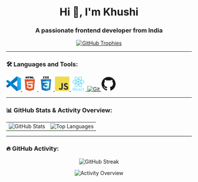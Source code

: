 <h1 align="center">Hi 👋, I'm Khushi</h1>
<h3 align="center">A passionate frontend developer from India</h3>

<p align="center"> 
  <a href="https://github-profile-trophy.vercel.app/?username=khushiyadav0105">
    <img src="https://github-profile-trophy.vercel.app/?username=khushiyadav0105" alt="GitHub Trophies" />
  </a> 
</p>

---


### 🛠️ Languages and Tools:
<p align="left"> 
  <a href="https://code.visualstudio.com/" target="_blank" rel="noreferrer"> 
    <img src="https://raw.githubusercontent.com/devicons/devicon/master/icons/vscode/vscode-original.svg" alt="VS Code" width="40" height="40"/> 
  </a> 
  <a href="https://www.w3.org/html/" target="_blank" rel="noreferrer"> 
    <img src="https://raw.githubusercontent.com/devicons/devicon/master/icons/html5/html5-original-wordmark.svg" alt="HTML5" width="40" height="40"/> 
  </a> 
  <a href="https://www.w3schools.com/css/" target="_blank" rel="noreferrer"> 
    <img src="https://raw.githubusercontent.com/devicons/devicon/master/icons/css3/css3-original-wordmark.svg" alt="CSS3" width="40" height="40"/> 
  </a> 
  <a href="https://developer.mozilla.org/en-US/docs/Web/JavaScript" target="_blank" rel="noreferrer"> 
    <img src="https://raw.githubusercontent.com/devicons/devicon/master/icons/javascript/javascript-original.svg" alt="JavaScript" width="40" height="40"/> 
  </a> 
  <a href="https://reactjs.org/" target="_blank" rel="noreferrer"> 
    <img src="https://raw.githubusercontent.com/devicons/devicon/master/icons/react/react-original-wordmark.svg" alt="React" width="40" height="40"/> 
  </a> 
  <a href="https://git-scm.com/" target="_blank" rel="noreferrer"> 
    <img src="https://www.vectorlogo.zone/logos/git-scm/git-scm-icon.svg" alt="Git" width="40" height="40"/> 
  </a> 
  <a href="https://github.com/" target="_blank" rel="noreferrer"> 
    <img src="https://raw.githubusercontent.com/devicons/devicon/master/icons/github/github-original.svg" alt="GitHub" width="40" height="40"/> 
  </a> 
</p>

---

### 📊 GitHub Stats & Activity Overview:

<table>
  <tr>
    <td>
      <img src="https://github-readme-stats.vercel.app/api?username=khushiyadav0105&show_icons=true&theme=radical" alt="GitHub Stats" />
    </td>
    <td>
      <img src="https://github-readme-stats.vercel.app/api/top-langs?username=khushiyadav0105&layout=compact&theme=radical" alt="Top Languages" />
    </td>
  </tr>
</table>

---

### 🔥 GitHub Activity:

<p align="center">
  <img src="https://github-readme-streak-stats.herokuapp.com/?user=khushiyadav0105&theme=radical" alt="GitHub Streak" />
</p>

<p align="center">
  <img src="https://github-profile-summary-cards.vercel.app/api/cards/profile-details?username=khushiyadav0105&theme=radical" alt="Activity Overview" />
</p>
